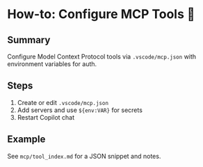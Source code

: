 # How-to: Configure MCP Tools 🔧

## Summary
Configure Model Context Protocol tools via `.vscode/mcp.json` with environment variables for auth.

## Steps
1) Create or edit `.vscode/mcp.json`
2) Add servers and use `${env:VAR}` for secrets
3) Restart Copilot chat

## Example
See `mcp/tool_index.md` for a JSON snippet and notes.
